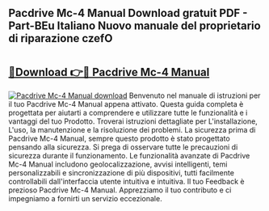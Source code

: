 ## Pacdrive Mc-4 Manual Download gratuit PDF - Part-BEu Italiano Nuovo manuale del proprietario di riparazione czefO

# <h2><a href="http://dfefr8a.blite.top/?on=Pacdrive+Mc-4+Manual">🔗Download 👉🔴 Pacdrive Mc-4 Manual</a></h2>

[![Pacdrive Mc-4 Manual download](https://i.imgur.com/lujVjoI.png)](http://dfefr8a.blite.top/?on=Pacdrive+Mc-4+Manual)
Benvenuto nel manuale di istruzioni per il tuo Pacdrive Mc-4 Manual appena attivato. Questa guida completa è progettata per aiutarti a comprendere e utilizzare tutte le funzionalità e i vantaggi del tuo Prodotto. Troverai istruzioni dettagliate per L'installazione, L'uso, la manutenzione e la risoluzione dei problemi. La sicurezza prima di Pacdrive Mc-4 Manual, sempre questo prodotto è stato progettato pensando alla sicurezza. Si prega di osservare tutte le precauzioni di sicurezza durante il funzionamento. Le funzionalità avanzate di Pacdrive Mc-4 Manual includono geolocalizzazione, avvisi intelligenti, temi personalizzabili e sincronizzazione di più dispositivi, tutti facilmente controllabili dall'interfaccia utente intuitiva e intuitiva. Il tuo Feedback è prezioso Pacdrive Mc-4 Manual. Apprezziamo il tuo contributo e ci impegniamo a fornirti un servizio eccezionale.
